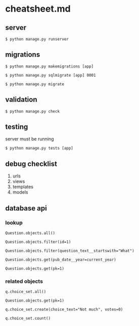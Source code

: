 # cheatsheet.md

## server

`$ python manage.py runserver`

## migrations

`$ python manage.py makemigrations [app]`

`$ python manage.py sqlmigrate [app] 0001`

`$ python manage.py migrate`

## validation
`$ python manage.py check`

## testing
server must be running

`$ python manage.py tests [app]`

## debug checklist
1. urls
2. views
3. templates
4. models

## database api

### lookup

`Question.objects.all()`

`Question.objects.filter(id=1)`

`Question.objects.filter(question_text__startswith="What")`

`Question.objects.get(pub_date__year=current_year)`

`Question.objects.get(pk=1)`

### related objects

`q.choice_set.all()`    

`Question.objects.get(pk=1)`

`q.choice_set.create(choice_text="Not much", votes=0)`

`q.choice_set.count()`